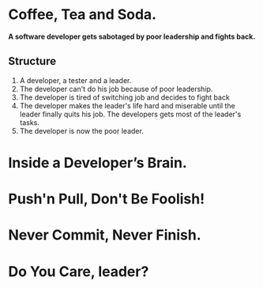 # Coffee, Tea and Soda.
**A software developer gets sabotaged by poor leadership and fights back.**

## Structure
1. A developer, a tester and a leader.
1. The developer can't do his job because of poor leadership.
1. The developer is tired of switching job and decides to fight back
1. The developer makes the leader's life hard and miserable until the leader finally quits his job. The developers gets most of the leader's tasks.
1. The developer is now the poor leader.

# Inside a Developer’s Brain.

# Push'n Pull, Don't Be Foolish!

# Never Commit, Never Finish.

# Do You Care, leader?
